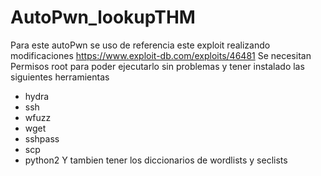 # AutoPwn_lookupTHM
Para este autoPwn se uso de referencia este exploit realizando modificaciones <https://www.exploit-db.com/exploits/46481>
Se necesitan Permisos root para poder ejecutarlo sin problemas y tener instalado las siguientes herramientas
* hydra
* ssh
* wfuzz
* wget
* sshpass
* scp
* python2
Y tambien tener los diccionarios de wordlists y seclists

